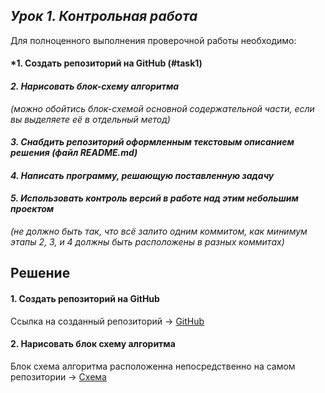 ## *Урок 1. Контрольная работа*

Для полноценного выполнения проверочной работы необходимо:

#### *1. Создать репозиторий на GitHub (#task1)

#### *2. Нарисовать блок-схему алгоритма*
*(можно обойтись блок-схемой основной содержательной части, если вы выделяете её в отдельный метод)*

#### *3. Снабдить репозиторий оформленным текстовым описанием решения (файл README.md)*

#### _4. Написать программу, решающую поставленную задачу_

#### *5. Использовать контроль версий в работе над этим небольшим проектом*
_(не должно быть так, что всё залито одним коммитом, как минимум этапы 2, 3, и 4 должны быть расположены в разных коммитах)_




## **Решение**

#### 1. Создать репозиторий на GitHub
Ссылка на созданный репозиторий -> [GitHub](/https://github.com/NikolaySad/GB-Kontrol-work-one  "открыть репозиторий")



#### 2. Нарисовать блок схему алгоритма
Блок схема алгоритма расположенна непосредственно на самом репозитории -> 
[Схема](/https://github.com/NikolaySad/GB-Kontrol-work-one/blob/main/Kontrol%20scheme.jpg  "Схема")

